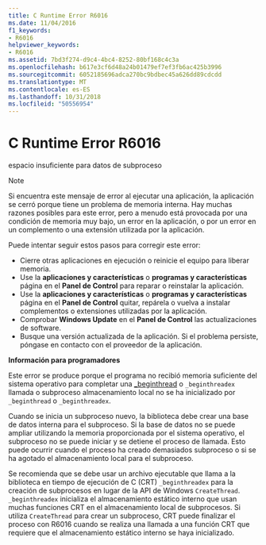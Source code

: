 ```yaml
---
title: C Runtime Error R6016
ms.date: 11/04/2016
f1_keywords:
- R6016
helpviewer_keywords:
- R6016
ms.assetid: 7bd3f274-d9c4-4bc4-8252-80bf168c4c3a
ms.openlocfilehash: b617e3cf6d48a24b01479ef7ef3fb6ac425b3996
ms.sourcegitcommit: 6052185696adca270bc9bdbec45a626dd89cdcdd
ms.translationtype: MT
ms.contentlocale: es-ES
ms.lasthandoff: 10/31/2018
ms.locfileid: "50556954"
---
```

# <a name="c-runtime-error-r6016"></a>C Runtime Error R6016

espacio insuficiente para datos de subproceso

> [!NOTE]
> Si encuentra este mensaje de error al ejecutar una aplicación, la aplicación se cerró porque tiene un problema de memoria interna. Hay muchas razones posibles para este error, pero a menudo está provocada por una condición de memoria muy bajo, un error en la aplicación, o por un error en un complemento o una extensión utilizada por la aplicación.
>
> Puede intentar seguir estos pasos para corregir este error:
>
> - Cierre otras aplicaciones en ejecución o reinicie el equipo para liberar memoria.
> - Use la **aplicaciones y características** o **programas y características** página en el **Panel de Control** para reparar o reinstalar la aplicación.
> - Use la **aplicaciones y características** o **programas y características** página en el **Panel de Control** quitar, repárela o vuelva a instalar complementos o extensiones utilizadas por la aplicación.
> - Comprobar **Windows Update** en el **Panel de Control** las actualizaciones de software.
> - Busque una versión actualizada de la aplicación. Si el problema persiste, póngase en contacto con el proveedor de la aplicación.

**Información para programadores**

Este error se produce porque el programa no recibió memoria suficiente del sistema operativo para completar una [_beginthread](../../c-runtime-library/reference/beginthread-beginthreadex.md) o `_beginthreadex` llamada o subproceso almacenamiento local no se ha inicializado por `_beginthread` o `_beginthreadex`.

Cuando se inicia un subproceso nuevo, la biblioteca debe crear una base de datos interna para el subproceso. Si la base de datos no se puede ampliar utilizando la memoria proporcionada por el sistema operativo, el subproceso no se puede iniciar y se detiene el proceso de llamada. Esto puede ocurrir cuando el proceso ha creado demasiados subproceso o si se ha agotado el almacenamiento local para el subproceso.

Se recomienda que se debe usar un archivo ejecutable que llama a la biblioteca en tiempo de ejecución de C (CRT) `_beginthreadex` para la creación de subprocesos en lugar de la API de Windows `CreateThread`. `_beginthreadex` inicializa el almacenamiento estático interno que usan muchas funciones CRT en el almacenamiento local de subprocesos. Si utiliza `CreateThread` para crear un subproceso, CRT puede finalizar el proceso con R6016 cuando se realiza una llamada a una función CRT que requiere que el almacenamiento estático interno se haya inicializado.